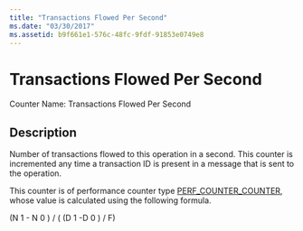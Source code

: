 ```yaml
---
title: "Transactions Flowed Per Second"
ms.date: "03/30/2017"
ms.assetid: b9f661e1-576c-48fc-9fdf-91853e0749e8
---
```

# Transactions Flowed Per Second
Counter Name:  Transactions Flowed Per Second  
  
## Description  
 Number of transactions flowed to this operation in a second. This counter is incremented any time a transaction ID is present in a message that is sent to the operation.  
  
 This counter is of performance counter type [PERF_COUNTER_COUNTER](https://docs.microsoft.com/previous-versions/windows/it-pro/windows-server-2003/cc740048(v=ws.10)), whose value is calculated using the following formula.  
  
 (N 1 - N 0 ) / ( (D 1 -D 0 ) / F)
